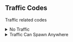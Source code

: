 ## Traffic Codes

Traffic related codes

<details>
<summary>No Traffic</summary>

Disables traffic entirely, cops will still spawn

```hex
006F8958 00000001
```
</details>

<details>
<summary>Traffic Can Spawn Anywhere</summary>

Allows traffic to spawn anywhere, for example, in shortcut routes or routes that the traffic normally doesn't drive on. They will also spawn on the wrong direction of the road, causing a bit of mess and chaos

```powerpc
0401A7FC 38600001
```
</details>